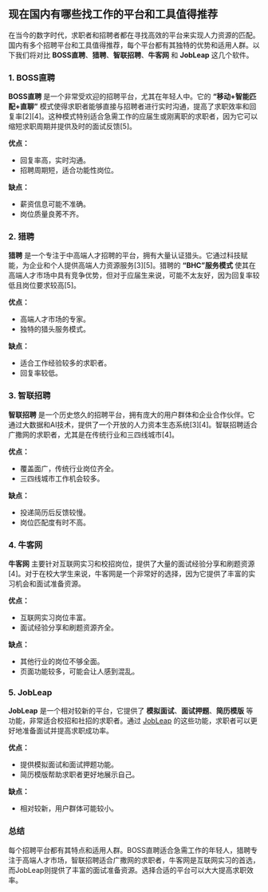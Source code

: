 ## 现在国内有哪些找工作的平台和工具值得推荐

在当今的数字时代，求职者和招聘者都在寻找高效的平台来实现人力资源的匹配。国内有多个招聘平台和工具值得推荐，每个平台都有其独特的优势和适用人群。以下我们将对比 **BOSS直聘**、**猎聘**、**智联招聘**、**牛客网** 和 **JobLeap** 这几个软件。

### 1. BOSS直聘

**BOSS直聘** 是一个非常受欢迎的招聘平台，尤其在年轻人中。它的 **“移动+智能匹配+直聊”** 模式使得求职者能够直接与招聘者进行实时沟通，提高了求职效率和回复率[2][4]。这种模式特别适合急需工作的应届生或刚离职的求职者，因为它可以缩短求职周期并提供及时的面试反馈[5]。

**优点：**
- 回复率高，实时沟通。
- 招聘周期短，适合功能性岗位。

**缺点：**
- 薪资信息可能不准确。
- 岗位质量良莠不齐。

### 2. 猎聘

**猎聘** 是一个专注于中高端人才招聘的平台，拥有大量认证猎头。它通过科技赋能，为企业和个人提供高端人力资源服务[3][5]。猎聘的 **“BHC”服务模式** 使其在高端人才市场中具有竞争优势，但对于应届生来说，可能不太友好，因为回复率较低且岗位要求较高[5]。

**优点：**
- 高端人才市场的专家。
- 独特的猎头服务模式。

**缺点：**
- 适合工作经验较多的求职者。
- 回复率较低。

### 3. 智联招聘

**智联招聘** 是一个历史悠久的招聘平台，拥有庞大的用户群体和企业合作伙伴。它通过大数据和AI技术，提供了一个开放的人力资本生态系统[3][4]。智联招聘适合广撒网的求职者，尤其是在传统行业和三四线城市[4]。

**优点：**
- 覆盖面广，传统行业岗位齐全。
- 三四线城市工作机会较多。

**缺点：**
- 投递简历后反馈较慢。
- 岗位匹配度有时不高。

### 4. 牛客网

**牛客网** 主要针对互联网实习和校招岗位，提供了大量的面试经验分享和刷题资源[4]。对于在校大学生来说，牛客网是一个非常好的选择，因为它提供了丰富的实习机会和面试准备资源。

**优点：**
- 互联网实习岗位丰富。
- 面试经验分享和刷题资源齐全。

**缺点：**
- 其他行业的岗位不够全面。
- 页面功能较多，可能会让人感到混乱。

### 5. JobLeap

**JobLeap** 是一个相对较新的平台，它提供了 **模拟面试**、**面试押题**、**简历模版** 等功能，非常适合校招和社招的求职者。通过 [JobLeap](https://www.jobleap.cn) 的这些功能，求职者可以更好地准备面试并提高求职成功率。

**优点：**
- 提供模拟面试和面试押题功能。
- 简历模版帮助求职者更好地展示自己。

**缺点：**
- 相对较新，用户群体可能较小。

### 总结

每个招聘平台都有其特点和适用人群。BOSS直聘适合急需工作的年轻人，猎聘专注于高端人才市场，智联招聘适合广撒网的求职者，牛客网是互联网实习的首选，而JobLeap则提供了丰富的面试准备资源。选择合适的平台可以大大提高求职效率。